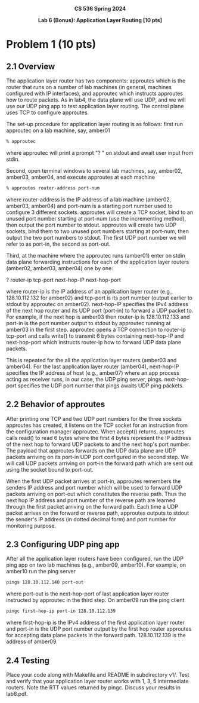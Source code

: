 <p align="center"><strong>CS 536 Spring 2024</strong></p>
<p align="center"><strong>Lab 6 (Bonus): Application Layer Routing [10 pts]</strong></p>

# Problem 1 (10 pts)

## 2.1 Overview

The application layer router has two components: approutes which is the router that runs on a number of lab machines (in general, machines configured with IP interfaces), and approutec which instructs approutes how to route packets. As in lab4, the data plane will use UDP, and we will use our UDP ping app to test application layer routing. The control plane uses TCP to configure approutes.

The set-up procedure for application layer routing is as follows: first run approutec on a lab machine, say, amber01

```bash
% approutec
```

where approutec will print a prompt "? " on stdout and await user input from stdin.

Second, open terminal windows to several lab machines, say, amber02, amber03, amber04, and execute approutes at each machine

```bash
% approutes router-address port-num
```

where router-address is the IP address of a lab machine (amber02, amber03, amber04) and port-num is a starting port number used to configure 3 different sockets. approutes will create a TCP socket, bind to an unused port number starting at port-num (use the incrementing method), then output the port number to stdout. approutes will create two UDP sockets, bind them to two unused port numbers starting at port-num, then output the two port numbers to stdout. The first UDP port number we will refer to as port-in, the second as port-out.

Third, at the machine where the approutec runs (amber01) enter on stdin data plane forwarding instructions for each of the application layer routers (amber02, amber03, amber04) one by one:

? router-ip tcp-port next-hop-IP next-hop-port

where router-ip is the IP address of an application layer router (e.g., 128.10.112.132 for amber02) and tcp-port is its port number (output earlier to stdout by approutec on amber02). next-hop-IP specifies the IPv4 address of the next hop router and its UDP port (port-in) to forward a UDP packet to. For example, if the next hop is amber03 then router-ip is 128.10.112.133 and port-in is the port number output to stdout by approutec running at amber03 in the first step. approutec opens a TCP connection to router-ip tcp-port and calls write() to transmit 6 bytes containing next-hop-IP and next-hop-port which instructs router-ip how to forward UDP data plane packets.

This is repeated for the all the application layer routers (amber03 and amber04). For the last application layer router (amber04), next-hop-IP specifies the IP address of host (e.g., amber07) where an app process acting as receiver runs, in our case, the UDP ping server, pings. next-hop-port specifies the UDP port number that pings awaits UDP ping packets.

## 2.2 Behavior of approutes

After printing one TCP and two UDP port numbers for the three sockets approutes has created, it listens on the TCP socket for an instruction from the configuration manager approutec. When accept() returns, approutes calls read() to read 6 bytes where the first 4 bytes represent the IP address of the next hop to forward UDP packets to and the next hop's port number. The payload that approutes forwards on the UDP data plane are UDP packets arriving on its port-in UDP port configured in the second step. We will call UDP packets arriving on port-in the forward path which are sent out using the socket bound to port-out.

When the first UDP packet arrives at port-in, approutes remembers the senders IP address and port number which will be used to forward UDP packets arriving on port-out which constitutes the reverse path. Thus the next hop IP address and port number of the reverse path are learned through the first packet arriving on the forward path. Each time a UDP packet arrives on the forward or reverse path, approutes outputs to stdout the sender's IP address (in dotted decimal form) and port number for monitoring purpose.

## 2.3 Configuring UDP ping app

After all the application layer routers have been configured, run the UDP ping app on two lab machines (e.g., amber09, amber10). For example, on amber10 run the ping server

```bash
pings 128.10.112.140 port-out
```

where port-out is the next-hop-port of last application layer router instructed by approutec in the third step. On amber09 run the ping client

```bash
pingc first-hop-ip port-in 128.10.112.139
```

where first-hop-ip is the IPv4 address of the first application layer router and port-in is the UDP port number output by the first hop router approutes for accepting data plane packets in the forward path. 128.10.112.139 is the address of amber09.

## 2.4 Testing

Place your code along with Makefile and README in subdirectory v1/. Test and verify that your application layer router works with 1, 3, 5 intermediate routers. Note the RTT values returned by pingc. Discuss your results in lab6.pdf.